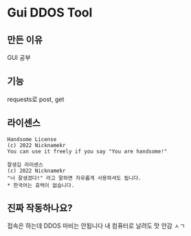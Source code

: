 # Gui DDOS Tool
## 만든 이유
GUI 공부
## 기능
requests로 post, get
## 라이센스
```
Handsome License
(c) 2022 Nicknamekr
You can use it freely if you say "You are handsome!"
```
```
잘생김 라이센스
(c) 2022 Nicknamekr
"너 잘생겼다!" 라고 말하면 자유롭게 사용하셔도 됩니다.
* 한국어는 효력이 없습니다.
```
## 진짜 작동하나요?
접속은 하는데 DDOS 마비는 안됩니다
내 컴퓨터로 날려도 맛 안감 ㅅㄱ